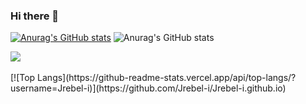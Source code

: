 ### Hi there 👋

<!--
**Jrebel-i/Jrebel-i** is a ✨ _special_ ✨ repository because its `README.md` (this file) appears on your GitHub profile.

Here are some ideas to get you started:

- 🔭 I’m currently working on ...
- 🌱 I’m currently learning ...
- 👯 I’m looking to collaborate on ...
- 🤔 I’m looking for help with ...
- 💬 Ask me about ...
- 📫 How to reach me: ...
- 😄 Pronouns: ...
- ⚡ Fun fact: ...
-->
[![Anurag's GitHub stats](https://github-readme-stats.vercel.app/api?username=Jrebel-i)](https://github.com/anuraghazra/github-readme-stats)
![Anurag's GitHub stats](https://github-readme-stats.vercel.app/api?username=Jrebel-i&show_icons=true&theme=radical)
<div><a href="https://github.com/anuraghazra/github-readme-stats">
  <img align="center" src="https://github-readme-stats.vercel.app/api/pin/?username=Jrebel-i&repo=Jrebel-i.github.io" />
</a></div>
<br>
[![Top Langs](https://github-readme-stats.vercel.app/api/top-langs/?username=Jrebel-i)](https://github.com/Jrebel-i/Jrebel-i.github.io)

